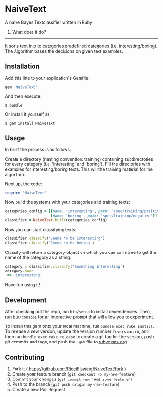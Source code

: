 # NaiveText

A naive Bayes Textclassifier written in Ruby

1. What does it do?
----

It sorts text into to categories predefined categories (i.e. interesting/boring).
The Algorithm bases the decisions on given text examples.

## Installation

Add this line to your application's Gemfile:

```ruby
gem 'NaiveText'
```

And then execute:

    $ bundle

Or install it yourself as:

    $ gem install NaiveText

## Usage

In brief the process is as follows:

Create a directory (naming convention: training) containing subdirectories for every category (i.e. 'interesting' and 'boring').
Fill the directories with examples for interesting/boring texts. This will the training material for the algorithm.

Next up, the code:

```ruby
require 'NaiveText'
```
Now build the systems with your categories and training texts:

```ruby
categories_config = [{name: 'interesting', path: 'spec/training/positive'},
                     {name: 'boring', path: 'spec/training/negative'}]
classifier = NaiveText.build(categories_config)
```
Now you can start classifying texts:

```ruby
classifier.classify('Seems to be interesting')
classifier.classify('Seems to be boring')
```
Classify will return a category-object on which you can call name to get the name of the category as a string.

```ruby
category = classifier.classify('Something interesting')
category.name
 => 'interesting'
```

Have fun using it!


## Development

After checking out the repo, run `bin/setup` to install dependencies. Then, run `bin/console` for an interactive prompt that will allow you to experiment.

To install this gem onto your local machine, run `bundle exec rake install`. To release a new version, update the version number in `version.rb`, and then run `bundle exec rake release` to create a git tag for the version, push git commits and tags, and push the `.gem` file to [rubygems.org](https://rubygems.org).

## Contributing

1. Fork it ( https://github.com/RicciFlowing/NaiveText/fork )
2. Create your feature branch (`git checkout -b my-new-feature`)
3. Commit your changes (`git commit -am 'Add some feature'`)
4. Push to the branch (`git push origin my-new-feature`)
5. Create a new Pull Request
